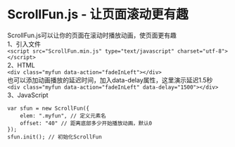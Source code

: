 # ScrollFun.js - 让页面滚动更有趣
ScrollFun.js可以让你的页面在滚动时播放动画，使页面更有趣  
1、引入文件  
```<script src="ScrollFun.min.js" type="text/javascript" charset="utf-8"></script>```  
2、HTML  
```<div class="myfun data-action="fadeInLeft"></div>```  
也可以添加动画播放的延迟时间，加入data-delay属性，这里演示延迟1.5秒  
```<div class="myfun data-action="fadeInLeft" data-delay="1500"></div>```  
3、JavaScript  
```
var sfun = new ScrollFun({  
    elem: ".myfun", // 定义元素名  
    offset: "40" // 距离底部多少开始播放动画，默认0  
});  
sfun.init(); // 初始化ScrollFun  
```  
